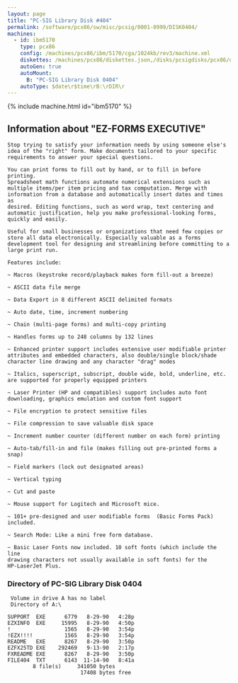 ```yaml
---
layout: page
title: "PC-SIG Library Disk #404"
permalink: /software/pcx86/sw/misc/pcsig/0001-0999/DISK0404/
machines:
  - id: ibm5170
    type: pcx86
    config: /machines/pcx86/ibm/5170/cga/1024kb/rev3/machine.xml
    diskettes: /machines/pcx86/diskettes.json,/disks/pcsigdisks/pcx86/diskettes.json
    autoGen: true
    autoMount:
      B: "PC-SIG Library Disk 0404"
    autoType: $date\r$time\rB:\rDIR\r
---
```


{% include machine.html id="ibm5170" %}

## Information about "EZ-FORMS EXECUTIVE"

    Stop trying to satisfy your information needs by using someone else's
    idea of the "right" form. Make documents tailored to your specific
    requirements to answer your special questions.
    
    You can print forms to fill out by hand, or to fill in before printing.
    Spreadsheet math functions automate numerical extensions such as
    multiple items/per item pricing and tax computation. Merge with
    information from a database and automatically insert dates and times as
    desired. Editing functions, such as word wrap, text centering and
    automatic justification, help you make professional-looking forms,
    quickly and easily.
    
    Useful for small businesses or organizations that need few copies or
    store all data electronically. Especially valuable as a forms
    development tool for designing and streamlining before committing to a
    large print run.
    
    Features include:
    
    ~ Macros (keystroke record/playback makes form fill-out a breeze)
    
    ~ ASCII data file merge
    
    ~ Data Export in 8 different ASCII delimited formats
    
    ~ Auto date, time, increment numbering
    
    ~ Chain (multi-page forms) and multi-copy printing
    
    ~ Handles forms up to 248 columns by 132 lines
    
    ~ Enhanced printer support includes extensive user modifiable printer
    attributes and embedded characters, also double/single block/shade
    character line drawing and any character "drag" modes
    
    ~ Italics, superscript, subscript, double wide, bold, underline, etc.
    are supported for properly equipped printers
    
    ~ Laser Printer (HP and compatibles) support includes auto font
    downloading, graphics emulation and custom font support
    
    ~ File encryption to protect sensitive files
    
    ~ File compression to save valuable disk space
    
    ~ Increment number counter (different number on each form) printing
    
    ~ Auto-tab/fill-in and file (makes filling out pre-printed forms a
    snap)
    
    ~ Field markers (lock out designated areas)
    
    ~ Vertical typing
    
    ~ Cut and paste
    
    ~ Mouse support for Logitech and Microsoft mice.
    
    ~ 101+ pre-designed and user modifiable forms  (Basic Forms Pack)
    included.
    
    ~ Search Mode: Like a mini free form database.
    
    ~ Basic Laser Fonts now included. 10 soft fonts (which include the line
    drawing characters not usually available in soft fonts) for the
    HP-LaserJet Plus.

### Directory of PC-SIG Library Disk 0404

     Volume in drive A has no label
     Directory of A:\

    SUPPORT  EXE      6779   8-29-90   4:28p
    EZXINFO  EXE     15995   8-29-90   4:50p
    !                 1565   8-29-90   3:54p
    !EZX!!!!          1565   8-29-90   3:54p
    README   EXE      8267   8-29-90   3:50p
    EZFX25TD EXE    292469   9-13-90   2:17p
    FXREADME EXE      8267   8-29-90   3:50p
    FILE404  TXT      6143  11-14-90   8:41a
            8 file(s)     341050 bytes
                           17408 bytes free
